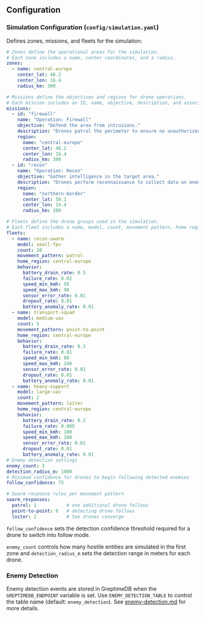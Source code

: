 ## Configuration

### Simulation Configuration (`config/simulation.yaml`)

Defines zones, missions, and fleets for the simulation:

```yaml
# Zones define the operational areas for the simulation.
# Each zone includes a name, center coordinates, and a radius.
zones:
  - name: central-europe
    center_lat: 48.2
    center_lon: 16.4
    radius_km: 300

# Missions define the objectives and regions for drone operations.
# Each mission includes an ID, name, objective, description, and associated region.
missions:
  - id: "firewall"
    name: "Operation: Firewall"
    objective: "Defend the area from intrusions."
    description: "Drones patrol the perimeter to ensure no unauthorized access."
    region:
      name: "central-europe"
      center_lat: 48.2
      center_lon: 16.4
      radius_km: 300
  - id: "recon"
    name: "Operation: Recon"
    objective: "Gather intelligence in the target area."
    description: "Drones perform reconnaissance to collect data on enemy positions."
    region:
      name: "northern-border"
      center_lat: 50.1
      center_lon: 14.4
      radius_km: 200

# Fleets define the drone groups used in the simulation.
# Each fleet includes a name, model, count, movement pattern, home region, and behavior.
fleets:
  - name: recon-swarm
    model: small-fpv
    count: 20
    movement_pattern: patrol
    home_region: central-europe
    behavior:
      battery_drain_rate: 0.5
      failure_rate: 0.02
      speed_min_kmh: 50
      speed_max_kmh: 90
      sensor_error_rate: 0.01
      dropout_rate: 0.01
      battery_anomaly_rate: 0.01
  - name: transport-squad
    model: medium-uav
    count: 5
    movement_pattern: point-to-point
    home_region: central-europe
    behavior:
      battery_drain_rate: 0.3
      failure_rate: 0.01
      speed_min_kmh: 80
      speed_max_kmh: 140
      sensor_error_rate: 0.01
      dropout_rate: 0.01
      battery_anomaly_rate: 0.01
  - name: heavy-support
    model: large-uav
    count: 2
    movement_pattern: loiter
    home_region: central-europe
    behavior:
      battery_drain_rate: 0.2
      failure_rate: 0.005
      speed_min_kmh: 100
      speed_max_kmh: 180
      sensor_error_rate: 0.01
      dropout_rate: 0.01
      battery_anomaly_rate: 0.01
# Enemy detection settings
enemy_count: 3
detection_radius_m: 1000
# Minimum confidence for drones to begin following detected enemies
follow_confidence: 75

# Swarm response rules per movement pattern
swarm_responses:
  patrol: 1           # one additional drone follows
  point-to-point: 0   # detecting drone follows
  loiter: 2           # two drones converge
```

`follow_confidence` sets the detection confidence threshold required for a drone
to switch into follow mode.

`enemy_count` controls how many hostile entities are simulated in the first zone and `detection_radius_m` sets the detection range in meters for each drone.

### Enemy Detection

Enemy detection events are stored in GreptimeDB when the `GREPTIMEDB_ENDPOINT` variable is set.
Use `ENEMY_DETECTION_TABLE` to control the table name (default: `enemy_detection`).
See [enemy-detection.md](enemy-detection.md) for more details.

